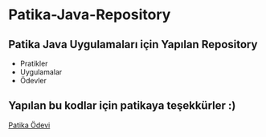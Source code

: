 # Patika-Java-Repository
## Patika Java Uygulamaları için Yapılan Repository
* Pratikler
* Uygulamalar
* Ödevler
## Yapılan bu kodlar için patikaya teşekkürler :)
[Patika Ödevi](www.patika.com)
